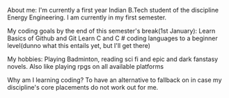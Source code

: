 About me:
I'm currently a first year Indian B.Tech student of the discipline Energy Engineering. I am currently in my first semester. 

My coding goals by the end of this semester's break(1st January):
Learn Basics of Github and Git 
Learn C and C # coding languages to a beginner level(dunno what this entails yet, but I'll get there)

My hobbies:
Playing Badminton, reading sci fi and epic and dark fanstasy novels. Also like playing rpgs on all available platforms

Why am I learning coding?
To have an alternative to fallback on in case my discipline's core placements do not work out for me.<!--[also actually want to go into game development, but am too scared to make the decision rn]-->

